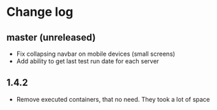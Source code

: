 # Change log

## master (unreleased)
* Fix collapsing navbar on mobile devices (small screens)
* Add ability to get last test run date for each server

## 1.4.2
* Remove executed containers, that no need. They took a lot of space


